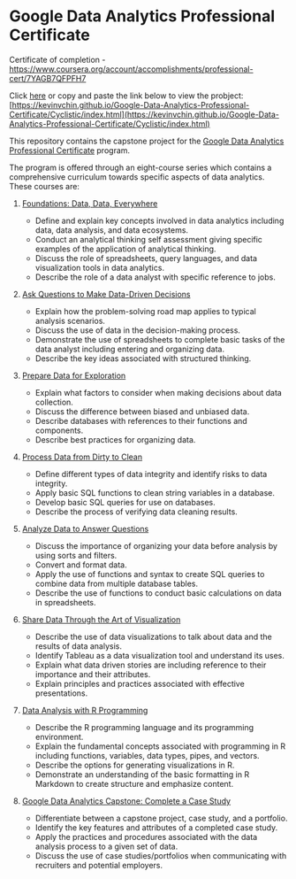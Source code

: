 # Google Data Analytics Professional Certificate

Certificate of completion - https://www.coursera.org/account/accomplishments/professional-cert/7YAGB7QFPFH7

Click [here](https://kevinvchin.github.io/Google-Data-Analytics-Professional-Certificate/Cyclistic/index.html) or copy and paste the link below to view the probject:  
[https://kevinvchin.github.io/Google-Data-Analytics-Professional-Certificate/Cyclistic/index.html](https://kevinvchin.github.io/Google-Data-Analytics-Professional-Certificate/Cyclistic/index.html)

This repository contains the capstone project for the [Google Data Analytics Professional Certificate](https://github.com/KevinVChin/Google-Data-Analytics-Professional-Certificate/blob/main/Cyclistic.rmd) program.

The program is offered through an eight-course series which contains a comprehensive curriculum towards specific aspects of data analytics. These courses are:

1. [Foundations: Data, Data, Everywhere](https://www.coursera.org/learn/foundations-data?specialization=google-data-analytics)
   - Define and explain key concepts involved in data analytics including data, data analysis, and data ecosystems.
   - Conduct an analytical thinking self assessment giving specific examples of the application of analytical thinking.
   - Discuss the role of spreadsheets, query languages, and data visualization tools in data analytics.
   - Describe the role of a data analyst with specific reference to jobs.

2. [Ask Questions to Make Data-Driven Decisions](https://www.coursera.org/learn/ask-questions-make-decisions?specialization=google-data-analytics)
   - Explain how the problem-solving road map applies to typical analysis scenarios.
   - Discuss the use of data in the decision-making process.
   - Demonstrate the use of spreadsheets to complete basic tasks of the data analyst including entering and organizing data.
   - Describe the key ideas associated with structured thinking.

3. [Prepare Data for Exploration](https://www.coursera.org/learn/data-preparation?specialization=google-data-analytics)
   - Explain what factors to consider when making decisions about data collection.
   - Discuss the difference between biased and unbiased data.
   - Describe databases with references to their functions and components.
   - Describe best practices for organizing data.

4. [Process Data from Dirty to Clean](https://www.coursera.org/learn/process-data?specialization=google-data-analytics)
   - Define different types of data integrity and identify risks to data integrity.
   - Apply basic SQL functions to clean string variables in a database.
   - Develop basic SQL queries for use on databases.
   - Describe the process of verifying data cleaning results.

5. [Analyze Data to Answer Questions](https://www.coursera.org/learn/analyze-data?specialization=google-data-analytics)
   - Discuss the importance of organizing your data before analysis by using sorts and filters.
   - Convert and format data.
   - Apply the use of functions and syntax to create SQL queries to combine data from multiple database tables.
   - Describe the use of functions to conduct basic calculations on data in spreadsheets.

6. [Share Data Through the Art of Visualization](https://www.coursera.org/learn/visualize-data?specialization=google-data-analytics)
   - Describe the use of data visualizations to talk about data and the results of data analysis.
   - Identify Tableau as a data visualization tool and understand its uses.
   - Explain what data driven stories are including reference to their importance and their attributes.
   - Explain principles and practices associated with effective presentations.

7. [Data Analysis with R Programming](https://www.coursera.org/learn/data-analysis-r?specialization=google-data-analytics)
   - Describe the R programming language and its programming environment.
   - Explain the fundamental concepts associated with programming in R including functions, variables, data types, pipes, and vectors.
   - Describe the options for generating visualizations in R.
   - Demonstrate an understanding of the basic formatting in R Markdown to create structure and emphasize content.

8. [Google Data Analytics Capstone: Complete a Case Study](https://www.coursera.org/learn/google-data-analytics-capstone?specialization=google-data-analytics)
   - Differentiate between a capstone project, case study, and a portfolio.
   - Identify the key features and attributes of a completed case study.
   - Apply the practices and procedures associated with the data analysis process to a given set of data.
   - Discuss the use of case studies/portfolios when communicating with recruiters and potential employers.
